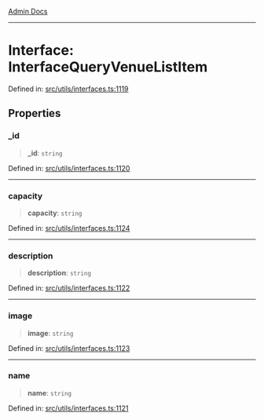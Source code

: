 [Admin Docs](/)

***

# Interface: InterfaceQueryVenueListItem

Defined in: [src/utils/interfaces.ts:1119](https://github.com/PalisadoesFoundation/talawa-admin/blob/main/src/utils/interfaces.ts#L1119)

## Properties

### \_id

> **\_id**: `string`

Defined in: [src/utils/interfaces.ts:1120](https://github.com/PalisadoesFoundation/talawa-admin/blob/main/src/utils/interfaces.ts#L1120)

***

### capacity

> **capacity**: `string`

Defined in: [src/utils/interfaces.ts:1124](https://github.com/PalisadoesFoundation/talawa-admin/blob/main/src/utils/interfaces.ts#L1124)

***

### description

> **description**: `string`

Defined in: [src/utils/interfaces.ts:1122](https://github.com/PalisadoesFoundation/talawa-admin/blob/main/src/utils/interfaces.ts#L1122)

***

### image

> **image**: `string`

Defined in: [src/utils/interfaces.ts:1123](https://github.com/PalisadoesFoundation/talawa-admin/blob/main/src/utils/interfaces.ts#L1123)

***

### name

> **name**: `string`

Defined in: [src/utils/interfaces.ts:1121](https://github.com/PalisadoesFoundation/talawa-admin/blob/main/src/utils/interfaces.ts#L1121)
